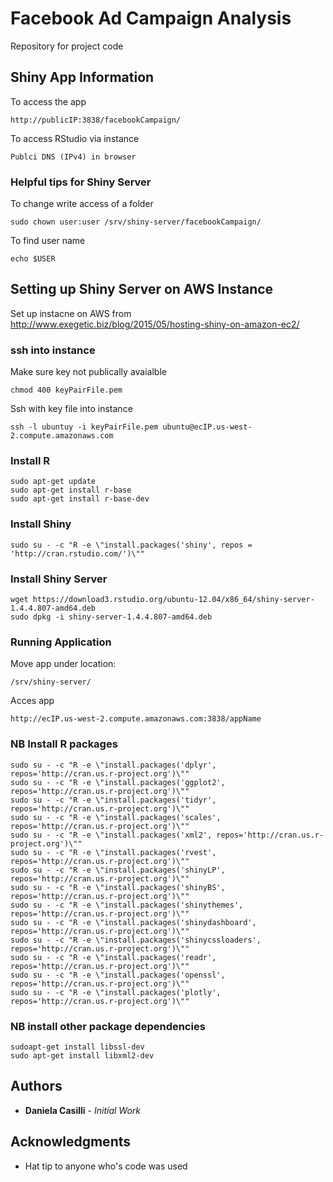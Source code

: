 # Facebook Ad Campaign Analysis

Repository for project code

## Shiny App Information

To access the app
```
http://publicIP:3838/facebookCampaign/
```
To access RStudio via instance
```
Publci DNS (IPv4) in browser
```

### Helpful tips for Shiny Server
To change write access of a folder
```
sudo chown user:user /srv/shiny-server/facebookCampaign/
```
To find user name
```
echo $USER
```



## Setting up Shiny Server on AWS Instance

Set up instacne on AWS from http://www.exegetic.biz/blog/2015/05/hosting-shiny-on-amazon-ec2/

### ssh into instance
Make sure key not publically avaialble
```
chmod 400 keyPairFile.pem
```
Ssh with key file into instance
```
ssh -l ubuntuy -i keyPairFile.pem ubuntu@ecIP.us-west-2.compute.amazonaws.com
```


### Install R
```
sudo apt-get update  
sudo apt-get install r-base  
sudo apt-get install r-base-dev
```


### Install Shiny
```
sudo su - -c "R -e \"install.packages('shiny', repos = 'http://cran.rstudio.com/')\""
```

### Install Shiny Server
```
wget https://download3.rstudio.org/ubuntu-12.04/x86_64/shiny-server-1.4.4.807-amd64.deb
sudo dpkg -i shiny-server-1.4.4.807-amd64.deb
```

### Running Application
Move app under location:
```
/srv/shiny-server/
```
Acces app
```
http://ecIP.us-west-2.compute.amazonaws.com:3838/appName
```



### NB Install R packages
```
sudo su - -c "R -e \"install.packages('dplyr', repos='http://cran.us.r-project.org')\""
sudo su - -c "R -e \"install.packages('ggplot2', repos='http://cran.us.r-project.org')\""
sudo su - -c "R -e \"install.packages('tidyr', repos='http://cran.us.r-project.org')\""
sudo su - -c "R -e \"install.packages('scales', repos='http://cran.us.r-project.org')\""
sudo su - -c "R -e \"install.packages('xml2', repos='http://cran.us.r-project.org')\""
sudo su - -c "R -e \"install.packages('rvest', repos='http://cran.us.r-project.org')\""
sudo su - -c "R -e \"install.packages('shinyLP', repos='http://cran.us.r-project.org')\""
sudo su - -c "R -e \"install.packages('shinyBS', repos='http://cran.us.r-project.org')\""
sudo su - -c "R -e \"install.packages('shinythemes', repos='http://cran.us.r-project.org')\""
sudo su - -c "R -e \"install.packages('shinydashboard', repos='http://cran.us.r-project.org')\""
sudo su - -c "R -e \"install.packages('shinycssloaders', repos='http://cran.us.r-project.org')\""
sudo su - -c "R -e \"install.packages('readr', repos='http://cran.us.r-project.org')\""
sudo su - -c "R -e \"install.packages('openssl', repos='http://cran.us.r-project.org')\""
sudo su - -c "R -e \"install.packages('plotly', repos='http://cran.us.r-project.org')\""
```

### NB install other package dependencies
```
sudoapt-get install libssl-dev
sudo apt-get install libxml2-dev
```


## Authors

* **Daniela Casilli** - *Initial Work*


## Acknowledgments
* Hat tip to anyone who's code was used
